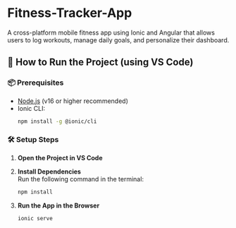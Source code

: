 # Fitness-Tracker-App
  A cross-platform mobile fitness app using Ionic and Angular that allows users to log workouts, manage daily goals, and personalize their dashboard.      

## 🚀 How to Run the Project (using VS Code)

### 📦 Prerequisites
- [Node.js](https://nodejs.org/) (v16 or higher recommended)
- Ionic CLI:  
  ```bash
  npm install -g @ionic/cli

### 🛠️ Setup Steps

1. **Open the Project in VS Code**

2. **Install Dependencies**  
   Run the following command in the terminal:

   ```bash
   npm install

3. **Run the App in the Browser**  

   ```bash
   ionic serve
